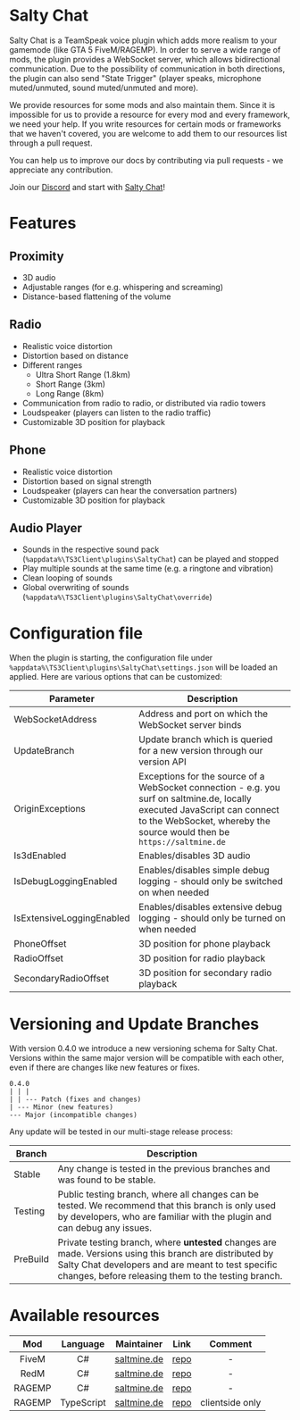 # Salty Chat
Salty Chat is a TeamSpeak voice plugin which adds more realism to your gamemode (like GTA 5 FiveM/RAGEMP).
In order to serve a wide range of mods, the plugin provides a WebSocket server, which allows bidirectional communication.
Due to the possibility of communication in both directions, the plugin can also send "State Trigger" (player speaks, microphone muted/unmuted, sound muted/unmuted and more).

We provide resources for some mods and also maintain them.
Since it is impossible for us to provide a resource for every mod and every framework, we need your help.
If you write resources for certain mods or frameworks that we haven't covered, you are welcome to add them to our resources list through a pull request.

You can help us to improve our docs by contributing via pull requests - we appreciate any contribution.

Join our [Discord](https://discord.gg/MBCnqSf) and start with [Salty Chat](https://www.saltmine.de/)!

# Features
## Proximity
* 3D audio
* Adjustable ranges (for e.g. whispering and screaming)
* Distance-based flattening of the volume

## Radio
* Realistic voice distortion
* Distortion based on distance
* Different ranges
   * Ultra Short Range (1.8km)
   * Short Range (3km)
   * Long Range (8km)
* Communication from radio to radio, or distributed via radio towers
* Loudspeaker (players can listen to the radio traffic)
* Customizable 3D position for playback

## Phone
* Realistic voice distortion
* Distortion based on signal strength
* Loudspeaker (players can hear the conversation partners)
* Customizable 3D position for playback

## Audio Player
* Sounds in the respective sound pack (`%appdata%\TS3Client\plugins\SaltyChat`) can be played and stopped
* Play multiple sounds at the same time (e.g. a ringtone and vibration)
* Clean looping of sounds
* Global overwriting of sounds (`%appdata%\TS3Client\plugins\SaltyChat\override`)

# Configuration file
When the plugin is starting, the configuration file under `%appdata%\TS3Client\plugins\SaltyChat\settings.json` will be loaded an applied.
Here are various options that can be customized:

Parameter | Description
------------ | -------------
WebSocketAddress | Address and port on which the WebSocket server binds
UpdateBranch | Update branch which is queried for a new version through our version API
OriginExceptions | Exceptions for the source of a WebSocket connection - e.g. you surf on saltmine.de, locally executed JavaScript can connect to the WebSocket, whereby the source would then be `https://saltmine.de`
Is3dEnabled | Enables/disables 3D audio
IsDebugLoggingEnabled | Enables/disables simple debug logging - should only be switched on when needed
IsExtensiveLoggingEnabled | Enables/disables extensive debug logging - should only be turned on when needed
PhoneOffset | 3D position for phone playback
RadioOffset | 3D position for radio playback
SecondaryRadioOffset | 3D position for secondary radio playback

# Versioning and Update Branches
With version 0.4.0 we introduce a new versioning schema for Salty Chat.  
Versions within the same major version will be compatible with each other, even if there are changes like new features or fixes.

```
0.4.0
| | |
| | --- Patch (fixes and changes)
| --- Minor (new features)
--- Major (incompatible changes)
```

Any update will be tested in our multi-stage release process:

Branch | Description
------------ | -------------
Stable | Any change is tested in the previous branches and was found to be stable.
Testing | Public testing branch, where all changes can be tested. We recommend that this branch is only used by developers, who are familiar with the plugin and can debug any issues.
PreBuild | Private testing branch, where **untested** changes are made. Versions using this branch are distributed by Salty Chat developers and are meant to test specific changes, before releasing them to the testing branch.

# Available resources
Mod | Language | Maintainer | Link | Comment |
|     :---:      |     :---:      |     :---:      |     :---:      |     :---:      |
FiveM | C# | [saltmine.de](https://github.com/saltminede) | [repo](https://github.com/saltminede/saltychat-fivem) | - |
RedM | C# | [saltmine.de](https://github.com/saltminede) | [repo](https://github.com/saltminede/saltychat-redm) | - |
RAGEMP | C# | [saltmine.de](https://github.com/saltminede) | [repo](https://github.com/saltminede/saltychat-ragemp) | - |
RAGEMP | TypeScript | [saltmine.de](https://github.com/saltminede) | [repo](https://github.com/saltminede/saltychat-ragemp-js) | clientside only |
